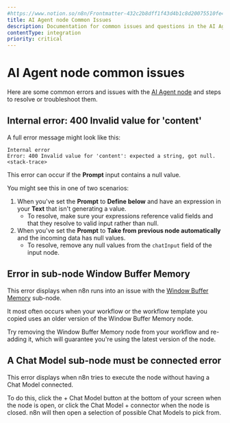 ```yaml
---
#https://www.notion.so/n8n/Frontmatter-432c2b8dff1f43d4b1c8d20075510fe4
title: AI Agent node Common Issues 
description: Documentation for common issues and questions in the AI Agent node in n8n, a workflow automation platform. Includes details of the issue and suggested solutions.
contentType: integration
priority: critical
---
```


# AI Agent node common issues

Here are some common errors and issues with the [AI Agent node](/integrations/builtin/cluster-nodes/root-nodes/n8n-nodes-langchain.agent/) and steps to resolve or troubleshoot them.

## Internal error: 400 Invalid value for 'content'

A full error message might look like this:

```
Internal error
Error: 400 Invalid value for 'content': expected a string, got null.
<stack-trace>
```

This error can occur if the **Prompt** input contains a null value.

You might see this in one of two scenarios:

1. When you've set the **Prompt** to **Define below** and have an expression in your **Text** that isn't generating a value.
    * To resolve, make sure your expressions reference valid fields and that they resolve to valid input rather than null.
2. When you've set the **Prompt** to **Take from previous node automatically** and the incoming data has null values.
    * To resolve, remove any null values from the `chatInput` field of the input node.

## Error in sub-node Window Buffer Memory

This error displays when n8n runs into an issue with the [Window Buffer Memory](/integrations/builtin/cluster-nodes/sub-nodes/n8n-nodes-langchain.memorybufferwindow/) sub-node.

It most often occurs when your workflow or the workflow template you copied uses an older version of the Window Buffer Memory node.

Try removing the Window Buffer Memory node from your workflow and re-adding it, which will guarantee you're using the latest version of the node.

## A Chat Model sub-node must be connected error

This error displays when n8n tries to execute the node without having a Chat Model connected.

To do this, click the + Chat Model button at the bottom of your screen when the node is open, or click the Chat Model + connector when the node is closed. n8n will then open a selection of possible Chat Models to pick from.
